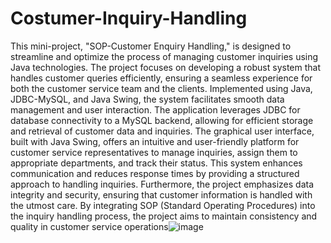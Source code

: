 # Costumer-Inquiry-Handling
This mini-project, "SOP-Customer Enquiry Handling," is designed to streamline and optimize the process of managing customer inquiries using Java technologies. The project focuses on developing a robust system that handles customer queries efficiently, ensuring a seamless experience for both the customer service team and the clients.
Implemented using Java, JDBC-MySQL, and Java Swing, the system facilitates smooth data management and user interaction. The application leverages JDBC for database connectivity to a MySQL backend, allowing for efficient storage and retrieval of customer data and inquiries. The graphical user interface, built with Java Swing, offers an intuitive and user-friendly platform for customer service representatives to manage inquiries, assign them to appropriate departments, and track their status.
This system enhances communication and reduces response times by providing a structured approach to handling inquiries. Furthermore, the project emphasizes data integrity and security, ensuring that customer information is handled with the utmost care. By integrating SOP (Standard Operating Procedures) into the inquiry handling process, the project aims to maintain consistency and quality in customer service operations![image](https://github.com/user-attachments/assets/3fdfdd5d-2265-49bb-860b-43f6da492674)
